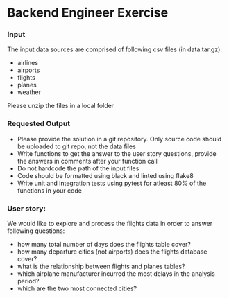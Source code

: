 Backend Engineer Exercise
==============================


### Input

The input data sources are comprised of following csv files (in data.tar.gz):

- airlines
- airports
- flights
- planes
- weather

Please unzip the files in a local folder

### Requested Output

- Please provide the solution in a git repository. Only source code should be uploaded to git repo, not the data files
- Write functions to get the answer to the user story questions, provide the answers in comments after your function call
- Do not hardcode the path of the input files
- Code should be formatted using black and linted using flake8
- Write unit and integration tests using pytest for atleast 80% of the functions in your code


### User story:

We would like to explore and process the flights data in order to answer following questions:

- how many total number of days does the flights table cover?
- how many departure cities (not airports) does the flights database cover?
- what is the relationship between flights and planes tables?
- which airplane manufacturer incurred the most delays in the analysis period?
- which are the two most connected cities?
